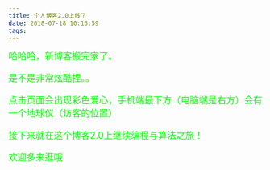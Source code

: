 ```yaml
---
title: 个人博客2.0上线了
date: 2018-07-18 10:16:59
tags:
---
```

<font color=#00ff00 size=4>
哈哈哈，新博客搬完家了。

是不是非常炫酷捏。。

点击页面会出现彩色爱心，手机端最下方（电脑端是右方）会有一个地球仪（访客的位置）

接下来就在这个博客2.0上继续编程与算法之旅！

欢迎多来逛哦

</font>

